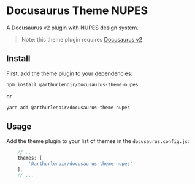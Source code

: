 # Docusaurus Theme NUPES

A Docusaurus v2 plugin with NUPES design system.

> Note: this theme plugin requires [Docusaurus v2](https://v2.docusaurus.io/)

## Install

First, add the theme plugin to your dependencies:

```sh
npm install @arthurlenoir/docusaurus-theme-nupes
```

or

```sh
yarn add @arthurlenoir/docusaurus-theme-nupes
```

## Usage

Add the theme plugin to your list of themes in the `docusaurus.config.js`:

```js
    // ...
    themes: [
        '@arthurlenoir/docusaurus-theme-nupes'
    ],
    // ...
```
